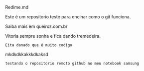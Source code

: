 Redime.md


Este é um repositorio teste para encinar como o git funciona.

Saiba mais em  queiroz.com.br


Vitoria sempre sonha e fica dando tremedeira.



    Eita danado que é muito codigo
 mkdkdkkakkkdkaksd



    testando o repositorio remoto github no meu notebook samsung
